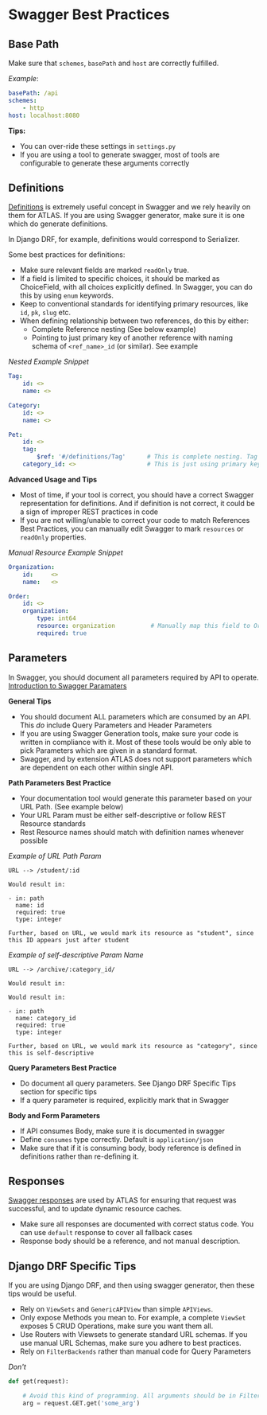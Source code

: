 Swagger Best Practices
================

Base Path
---------

Make sure that `schemes`, `basePath` and `host` are correctly fulfilled.

*Example*:

```yaml
basePath: /api
schemes:
    - http
host: localhost:8080
```

**Tips:**
- You can over-ride these settings in `settings.py`
- If you are using a tool to generate swagger, most of tools are configurable to generate these arguments correctly


Definitions
-----------

[Definitions](https://github.com/OAI/OpenAPI-Specification/blob/master/versions/2.0.md#definitionsObject) is extremely useful concept in Swagger and we rely heavily on them for ATLAS.
If you are using Swagger generator, make sure it is one which do generate definitions.

In Django DRF, for example, definitions would correspond to Serializer.

Some best practices for definitions:
- Make sure relevant fields are marked `readOnly` true.
- If a field is limited to specific choices, it should be marked as ChoiceField, with all choices explicitly defined. In Swagger, you can do this by using `enum` keywords.
- Keep to conventional standards for identifying primary resources, like `id`, `pk`, `slug` etc.
- When defining relationship between two references, do this by either:
    - Complete Reference nesting (See below example)
    - Pointing to just primary key of another reference with naming schema of `<ref_name>_id` (or similar). See example

*Nested Example Snippet*
```yaml
Tag:
    id: <>
    name: <>

Category:
    id: <>
    name: <>

Pet:
    id: <>
    tag:
        $ref: '#/definitions/Tag'      # This is complete nesting. Tag would be expanded to full Tag definition
    category_id: <>                    # This is just using primary key of another reference.
```

**Advanced Usage and Tips**
- Most of time, if your tool is correct, you should have a correct Swagger representation for definitions. And if definition is not correct, it could be a sign of improper REST practices in code
- If you are not willing/unable to correct your code to match References Best Practices, you can manually edit Swagger to mark `resources` or `readOnly` properties.

*Manual Resource Example Snippet*
```yaml
Organization:
    id:     <>
    name:   <>

Order:
    id: <>
    organization:
        type: int64
        resource: organization          # Manually map this field to Organization resource
        required: true
```


Parameters
----------

In Swagger, you should document all parameters required by API to operate.
[Introduction to Swagger Paramaters](https://swagger.io/docs/specification/2-0/describing-parameters/)

**General Tips**
- You should document ALL parameters which are consumed by an API. This *do* include Query Parameters and Header Parameters
- If you are using Swagger Generation tools, make sure your code is written in compliance with it. Most of these tools would be only able to pick Parameters which are given in a standard format.
- Swagger, and by extension ATLAS does not support parameters which are dependent on each other within single API.

**Path Parameters Best Practice**
- Your documentation tool would generate this parameter based on your URL Path. (See example below)
- Your URL Param must be either self-descriptive or follow REST Resource standards
- Rest Resource names should match with definition names whenever possible

*Example of URL Path Param*
```
URL --> /student/:id

Would result in:

- in: path
  name: id
  required: true
  type: integer

Further, based on URL, we would mark its resource as "student", since this ID appears just after student
```


*Example of self-descriptive Param Name*
```
URL --> /archive/:category_id/

Would result in:

Would result in:

- in: path
  name: category_id
  required: true
  type: integer

Further, based on URL, we would mark its resource as "category", since this is self-descriptive
```


**Query Parameters Best Practice**
- Do document all query parameters. See Django DRF Specific Tips section for specific tips
- If a query parameter is required, explicitly mark that in Swagger


**Body and Form Parameters**
- If API consumes Body, make sure it is documented in swagger
- Define `consumes` type correctly. Default is `application/json`
- Make sure that if it is consuming body, body reference is defined in definitions rather than re-defining it.


Responses
---------

[Swagger responses](https://swagger.io/docs/specification/2-0/describing-responses/) are used by ATLAS for ensuring that request was successful, and to update dynamic resource caches.

- Make sure all responses are documented with correct status code. You can use `default` response to cover all fallback cases
- Response body should be a reference, and not manual description.


Django DRF Specific Tips
------------------------

If you are using Django DRF, and then using swagger generator, then these tips would be useful.

- Rely on `ViewSets` and `GenericAPIView` than simple `APIViews`.
- Only expose Methods you mean to. For example, a complete `ViewSet` exposes 5 CRUD Operations, make sure you want them all.
- Use Routers with Viewsets to generate standard URL schemas. If you use manual URL Schemas, make sure you adhere to best practices.
- Rely on `FilterBackends` rather than manual code for Query Parameters

*Don't*
```python
def get(request):

    # Avoid this kind of programming. All arguments should be in Filters.
    arg = request.GET.get('some_arg')
```

